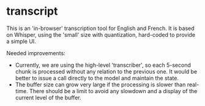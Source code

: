 # transcript

This is an 'in-browser' transcription tool for English and French.
It is based on Whisper, using the 'small' size with quantization, hard-coded to provide a simple UI.

Needed improvements:

- Currently, we are using the high-level 'transcriber', so each 5-second chunk is processed without any relation to the previous one. It would be better to issue a call directly to the model and maintain the state.
- The buffer size can grow very large if the processing is slower than real-time. There should be a limit to avoid any slowdown and a display of the current level of the buffer.
